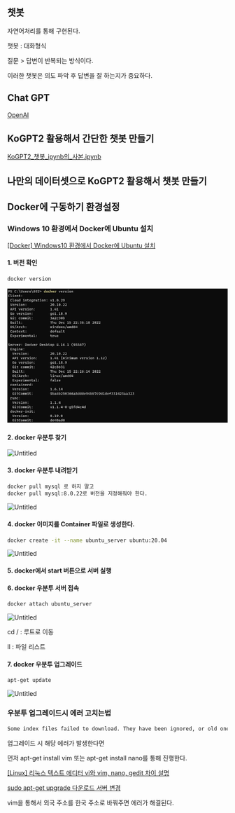 ## 챗봇

자연어처리를 통해 구현된다.

챗봇 : 대화형식

질문 > 답변이 반복되는 방식이다.

이러한 챗봇은 의도 파악 후 답변을 잘 하는지가 중요하다.

## Chat GPT

[OpenAI](https://openai.com/)

## KoGPT2 활용해서 간단한 챗봇 만들기

[KoGPT2_챗봇_ipynb의_사본.ipynb](%E1%84%8E%E1%85%A2%E1%86%BA%E1%84%87%E1%85%A9%E1%86%BA%20672ee8d635e2461ba6c853f1aa21052e/KoGPT2_%25EC%25B1%2597%25EB%25B4%2587_ipynb%25EC%259D%2598_%25EC%2582%25AC%25EB%25B3%25B8.ipynb)

## 나만의 데이터셋으로 KoGPT2 활용해서 챗봇 만들기

## Docker에 구동하기 환경설정
### Windows 10 환경에서 Docker에 Ubuntu 설치

[[Docker] Windows10 환경에서 Docker에 Ubuntu 설치](https://hermeslog.tistory.com/498)

#### 1. 버전 확인
```bash
docker version
```
[![ex_screenshot](./img/untitled.png)](https://github.com/SKT-FlyAi/SKT-FLYAI-Archiving/commit/ff8ea5b6d2a86d3202404b5ac86bfa9d8d02f058)

#### 2. docker 우분투 찾기

![Untitled](https://s3-us-west-2.amazonaws.com/secure.notion-static.com/e3a5ee84-fbbc-4067-a828-942756eff979/Untitled.png)

#### 3. docker 우분투 내려받기
    
```bash
docker pull mysql 로 하지 말고
docker pull mysql:8.0.22로 버전을 지정해줘야 한다.
```

![Untitled](https://s3-us-west-2.amazonaws.com/secure.notion-static.com/08536c1b-d4cb-44c5-afaf-d0ba31d7769e/Untitled.png)

#### 4. docker 이미지를 Container 파일로 생성한다.
```bash
docker create -it --name ubuntu_server ubuntu:20.04
```
![Untitled](https://s3-us-west-2.amazonaws.com/secure.notion-static.com/0acc7834-4730-4fdb-af46-186076fd8617/Untitled.png)

#### 5. docker에서 start 버튼으로 서버 실행
#### 6. docker 우분투 서버 접속
```bash
docker attach ubuntu_server
```

![Untitled](https://s3-us-west-2.amazonaws.com/secure.notion-static.com/de1fa53d-c83f-4153-b674-f6058dd9b6d6/Untitled.png)

cd / : 루트로 이동

ll : 파일 리스트

#### 7. docker 우분투 업그레이드
```bash
apt-get update
```

![Untitled](https://s3-us-west-2.amazonaws.com/secure.notion-static.com/5f63d149-0380-4739-957b-2670eac0aa69/Untitled.png)

### 우분투 업그레이드시 에러 고치는법
```bash
Some index files failed to download. They have been ignored, or old ones used instead.
```
업그레이드 시 해당 에러가 발생한다면

먼저 apt-get install vim 또는 apt-get install nano를 통해 진행한다.

[[Linux] 리눅스 텍스트 에디터 vi와 vim, nano, gedit 차이 설명](https://blog.naver.com/PostView.naver?blogId=ycpiglet&logNo=222367301056)

[sudo apt-get upgrade 다운로드 서버 변경](https://wooriel.tistory.com/3)

vim을 통해서 외국 주소를 한국 주소로 바꿔주면 에러가 해결된다.

